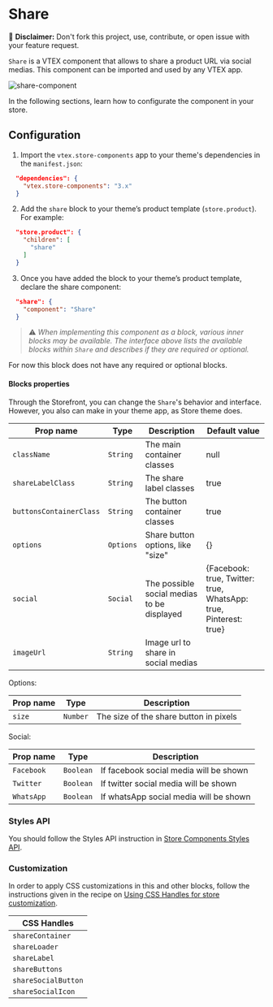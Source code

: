 # Share
:loudspeaker: **Disclaimer:** Don't fork this project, use, contribute, or open issue with your feature request.

`Share` is a VTEX component that allows to share a product URL via social medias.
This component can be imported and used by any VTEX app.

![share-component](https://user-images.githubusercontent.com/67270558/134995068-62543fb4-f2fe-4f06-b220-658f4b4c7eb1.png)

In the following sections, learn how to configurate the component in your store.

## Configuration

1. Import the `vtex.store-components` app to your theme's dependencies in the `manifest.json`:

```json
  "dependencies": {
    "vtex.store-components": "3.x"
  }
``` 
2. Add the `share` block to your theme’s product template (`store.product`). For example:


```json
  "store.product": {
    "children": [
      "share"
    ]
  }
```
3. Once you have added the block to your theme’s product template, declare the share component:

```json
  "share": {
    "component": "Share"
  }
```
> ⚠️ *When implementing this component as a block, various inner blocks may be available. The interface above lists the available blocks within `Share` and describes if they are required or optional.*

For now this block does not have any required or optional blocks.

#### Blocks properties

Through the Storefront, you can change the `Share`'s behavior and interface. However, you also can make in your theme app, as Store theme does.

| Prop name | Type | Description | Default value |
| --------- | ---- | ----------- | ------------- |
| `className` | `String` | The main container classes | null |
| `shareLabelClass` | `String` | The share label classes | true |
| `buttonsContainerClass` | `String` | The button container classes | true |
| `options` | `Options` | Share button options, like "size" | {} |
| `social` | `Social` | The possible social medias to be displayed | {Facebook: true, Twitter: true, WhatsApp: true, Pinterest: true} |
| `imageUrl` | `String` | Image url to share in social medias |

Options:

| Prop name | Type | Description |
| --------- | ---- | ----------- | 
| `size` | `Number` | The size of the share button in pixels |

Social:

| Prop name | Type | Description |
| --------- | ---- | ----------- |
| `Facebook` | `Boolean` | If facebook social media will be shown |
| `Twitter` | `Boolean` | If twitter social media will be shown |
| `WhatsApp` | `Boolean` | If whatsApp social media will be shown |

### Styles API
You should follow the Styles API instruction in [Store Components Styles API](https://github.com/vtex-apps/store-components#styles-api).

### Customization
In order to apply CSS customizations in this and other blocks, follow the instructions given in the recipe on [Using CSS Handles for store customization](https://vtex.io/docs/recipes/style/using-css-handles-for-store-customization).

| CSS Handles 
| ---------- |
| `shareContainer` | 
| `shareLoader` | 
| `shareLabel` | 
| `shareButtons` |
| `shareSocialButton` | 
| `shareSocialIcon` | 
